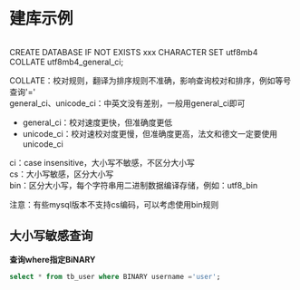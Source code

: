 # 建库示例
```sql
```
CREATE DATABASE IF NOT EXISTS xxx CHARACTER SET utf8mb4 COLLATE utf8mb4_general_ci; 

COLLATE：校对规则，翻译为排序规则不准确，影响查询校对和排序，例如等号查询'='  
general_ci、unicode_ci：中英文没有差别，一般用general_ci即可
- general_ci：校对速度更快，但准确度更低
- unicode_ci：校对速校对度更慢，但准确度更高，法文和德文一定要使用unicode_ci

ci：case insensitive，大小写不敏感，不区分大小写  
cs：大小写敏感，区分大小写  
bin：区分大小写，每个字符串用二进制数据编译存储，例如：utf8_bin 

注意：有些mysql版本不支持cs编码，可以考虑使用bin规则

##  大小写敏感查询

**查询where指定BiNARY**
```sql
select * from tb_user where BINARY username ='user';
```







